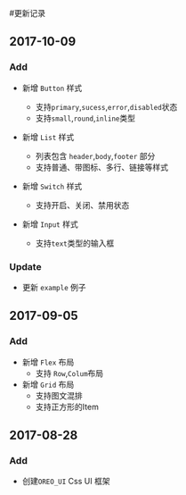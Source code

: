 #更新记录


## 2017-10-09

### Add
- 新增 `Button` 样式
    - 支持`primary`,`sucess`,`error`,`disabled`状态
    - 支持`small`,`round`,`inline`类型
- 新增 `List` 样式
    - 列表包含 `header`,`body`,`footer` 部分
    - 支持普通、带图标、多行、链接等样式
- 新增 `Switch` 样式
    - 支持开启、关闭、禁用状态

- 新增 `Input` 样式
    - 支持`text`类型的输入框


### Update
- 更新 `example` 例子

## 2017-09-05

### Add
- 新增 `Flex` 布局
    - 支持 `Row`,`Colum`布局
- 新增 `Grid` 布局
    - 支持图文混排
    - 支持正方形的Item


## 2017-08-28

### Add
- 创建`OREO_UI` Css UI 框架
